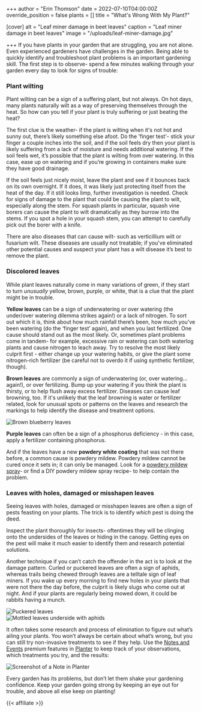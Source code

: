 +++
author = "Erin Thomson"
date = 2022-07-10T04:00:00Z
override_position = false
plants = []
title = "What's Wrong With My Plant?"

[cover]
alt = "Leaf miner damage in beet leaves"
caption = "Leaf miner damage in beet leaves"
image = "/uploads/leaf-miner-damage.jpg"

+++
If you have plants in your garden that are struggling, you are not alone. Even experienced gardeners have challenges in the garden. Being able to quickly identify and troubleshoot plant problems is an important gardening skill. The first step is to observe- spend a few minutes walking through your garden every day to look for signs of trouble:

### Plant wilting

Plant wilting can be a sign of a suffering plant, but not always. On hot days, many plants naturally wilt as a way of preserving themselves through the heat. So how can you tell if your plant is truly suffering or just beating the heat?

The first clue is the weather- if the plant is wilting when it's not hot and sunny out, there’s likely something else afoot. Do the 'finger test'- stick your finger a couple inches into the soil, and if the soil feels dry then your plant is likely suffering from a lack of moisture and needs additional watering. If the soil feels wet, it’s possible that the plant is wilting from over watering. In this case, ease up on watering and if you’re growing in containers make sure they have good drainage.

If the soil feels just nicely moist, leave the plant and see if it bounces back on its own overnight. If it does, it was likely just protecting itself from the heat of the day. If it still looks limp, further investigation is needed. Check for signs of damage to the plant that could be causing the plant to wilt, especially along the stem. For squash plants in particular, squash vine borers can cause the plant to wilt dramatically as they burrow into the stems. If you spot a hole in your squash stem, you can attempt to carefully pick out the borer with a knife.

There are also diseases that can cause wilt- such as verticillium wilt or fusarium wilt. These diseases are usually not treatable; if you've eliminated other potential causes and suspect your plant has a wilt disease it’s best to remove the plant.

### Discolored leaves

While plant leaves naturally come in many variations of green, if they start to turn _unusually_ yellow, brown, purple, or white, that is a clue that the plant might be in trouble.

**Yellow leaves** can be a sign of underwatering or over watering (the under/over watering dilemma strikes again!) or a lack of nitrogen. To sort out which it is, think about how much rainfall there’s been, how much you’ve been watering (do the ‘finger test’ again), and when you last fertilized. One cause should stand out as the most likely. Or, sometimes plant problems come in tandem- for example, excessive rain or watering can both waterlog plants and cause nitrogen to leach away. Try to resolve the most likely culprit first - either change up your watering habits, or give the plant some nitrogen-rich fertilizer (be careful not to overdo it if using synthetic fertilizer, though).

**Brown leaves** are commonly a sign of underwatering (or, over watering…again!), or over fertilizing. Bump up your watering if you think the plant is thirsty, or to help flush away excess fertilizer. Diseases can cause leaf browning, too. If it's unlikely that the leaf browning is water or fertilizer related, look for unusual spots or patterns on the leaves and research the markings to help identify the disease and treatment options.

![Brown blueberry leaves](/uploads/brown-leaves.jpg)

**Purple leaves** can often be a sign of a phosphorus deficiency - in this case, apply a fertilizer containing phosphorus.

And if the leaves have a new **powdery white coating** that was not there before, a common cause is powdery mildew. Powdery mildew cannot be cured once it sets in; it can only be managed. Look for a [powdery mildew spray](https://www.amazon.com/s?k=powdery+mildew+spray)- or find a DIY powdery mildew spray recipe- to help contain the problem.

### Leaves with holes, damaged or misshapen leaves

Seeing leaves with holes, damaged or misshapen leaves are often a sign of pests feasting on your plants. The trick is to identify _which_ pest is doing the deed.

Inspect the plant thoroughly for insects- oftentimes they will be clinging onto the undersides of the leaves or hiding in the canopy. Getting eyes on the pest will make it much easier to identify them and research potential solutions.

Another technique if you can’t catch the offender in the act is to look at the damage pattern. Curled or puckered leaves are often a sign of aphids, whereas trails being chewed through leaves are a telltale sign of leaf miners. If you wake up every morning to find new holes in your plants that were not there the day before, the culprit is likely slugs who come out at night. And if your plants are regularly being mowed down, it could be rabbits having a munch.

![Puckered leaves](/uploads/mottled-leaves.jpg)  
![Mottled leaves underside with aphids](/uploads/aphids-on-leaf.jpg)

It often takes some research and process of elimination to figure out what’s ailing your plants. You won’t always be certain about what’s wrong, but you can still try non-invasive treatments to see if they help. Use the [Notes and Events](https://info.planter.garden/premium/#notes-and-events) premium features in [Planter](https://planter.garden/) to keep track of your observations, which treatments you try, and the results:

![Screenshot of a Note in Planter](/uploads/tomato-note-screenshot.jpg)

Every garden has its problems, but don’t let them shake your gardening confidence. Keep your garden going strong by keeping an eye out for trouble, and above all else keep on planting!

{{< affiliate >}}